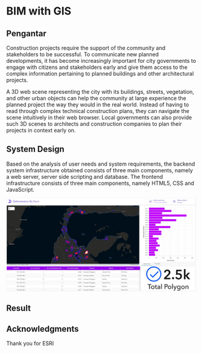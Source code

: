 # BIM with GIS

## Pengantar

Construction projects require the support of the community and stakeholders to be successful. To communicate new planned developments, it has become increasingly important for city governments to engage with citizens and stakeholders early and give them access to the complex information pertaining to planned buildings and other architectural projects.

A 3D web scene representing the city with its buildings, streets, vegetation, and other urban objects can help the community at large experience the planned project the way they would in the real world. Instead of having to read through complex technical construction plans, they can navigate the scene intuitively in their web browser. Local governments can also provide such 3D scenes to architects and construction companies to plan their projects in context early on.

## System Design

Based on the analysis of user needs and system requirements, the backend system infrastructure obtained consists of three main components, namely a web server, server side scripting and database. The frontend infrastructure consists of three main components, namely HTML5, CSS and JavaScript.

![](https://github.com/ugadimas5/Portfolio-Dashboard-Monitoring/blob/master/Picture/View_3.jpg)

## Result

## Acknowledgments

Thank you for ESRI
